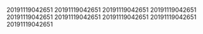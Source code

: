 20191119042651
20191119042651
20191119042651
20191119042651
20191119042651
20191119042651
20191119042651
20191119042651
20191119042651
